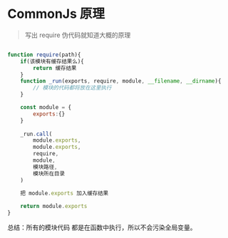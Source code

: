 # CommonJs 原理

> 写出 require 伪代码就知道大概的原理

```js

function require(path){
    if(该模块有缓存结果么){
        return 缓存结果
    }   
    function _run(exports, require, module, __filename, __dirname){
        // 模块的代码都将放在这里执行
    }

    const module = {
        exports:{}
    }
    
    _run.call(
        module.exports,
        module.exports,
        require,
        module,
        模块路径,
        模块所在目录
    )
    
    把 module.exports 加入缓存结果

    return module.exports
}
```

总结：所有的模块代码 都是在函数中执行，所以不会污染全局变量。